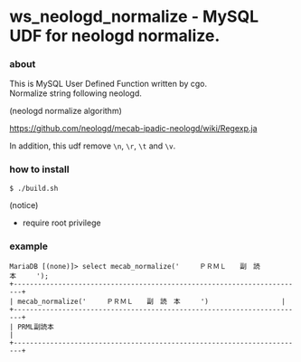 # ws_neologd_normalize - MySQL UDF for neologd normalize.

### about

This is MySQL User Defined Function written by cgo.  
Normalize string following neologd.

(neologd normalize algorithm)  

https://github.com/neologd/mecab-ipadic-neologd/wiki/Regexp.ja

In addition, this udf remove `\n`, `\r`, `\t` and `\v`.  

### how to install

    $ ./build.sh

(notice)

* require root privilege

### example

    MariaDB [(none)]> select mecab_normalize('　　　ＰＲＭＬ　　副　読　本　　　');
    +------------------------------------------------------------------------+
    | mecab_normalize('　　　ＰＲＭＬ　　副　読　本　　　')                  |
    +------------------------------------------------------------------------+
    | PRML副読本                                                             |
    +------------------------------------------------------------------------+
